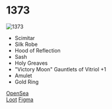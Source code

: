# 1373

![1373](https://user-images.githubusercontent.com/110813/131846435-09558cf7-0d75-4cb9-87f0-c98ee058581c.png)

- Scimitar
- Silk Robe
- Hood of Reflection
- Sash
- Holy Greaves
- "Victory Moon" Gauntlets of Vitriol +1
- Amulet
- Gold Ring

[OpenSea](https://opensea.io/assets/0xff9c1b15b16263c61d017ee9f65c50e4ae0113d7/1373)  
[Loot](https://lootproject.com)
[Figma](https://www.figma.com/community/file/1015246149417793402/1373)
